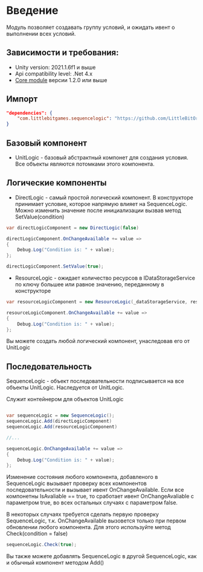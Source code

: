 # Введение

Модуль позволяет создавать группу условий, и ожидать ивент о выполнении всех условий. 

## Зависимости и требования:
* Unity version: 2021.1.6f1 и выше
* Api compatibility level: .Net 4.x
* [Core module](https://github.com/LittleBitOrganization/evolution-engine-core) версии 1.2.0 или выше

## Импорт
```JSON
"dependencies": {
    "com.littlebitgames.sequencelogic": "https://github.com/LittleBitOrganization/evolution-engine-sequence-logic.git",
}
```

## Базовый компонент

* UnitLogic - базовый абстрактный компонет для создания условия. Все объекты являются потомками этого компонента.

## Логические компоненты

* DirectLogic - самый простой логический компонент. В конструкторе принимает условие, которое напрямую влияет на SequenceLogic. Можно изменить значение после инициализации вызвав метод SetValue(condition)

```C#
var directLogicComponent = new DirectLogic(false)

directLogicComponent.OnChangeAvailable += value =>
{
    Debug.Log("Condition is: " + value);
}; 

directLogicComponent.SetValue(true);
```

* ResourceLogic - ожидает количество ресурсов в IDataStorageService по ключу большее или равное значению, переданному в конструкторе

```C#
var resourceLogicComponent = new ResourceLogic(_dataStorageService, resourceKey, resourceValue)

resourceLogicComponent.OnChangeAvailable += value =>
{
    Debug.Log("Condition is: " + value);
}; 
```

Вы можете создать любой логический компонент, унаследовав его от UnitLogic

## Последовательность

SequenceLogic - объект последовательности подписывается на все объекты UnitLogiс. Наследуется от UnitLogic. 

Служит контейнером для объектов UnitLogic

```C#

var sequenceLogic = new SequenceLogic();
sequenceLogic.Add(directLogicComponent)
sequenceLogic.Add(resourceLogicComponent)

//...

sequenceLogic.OnChangeAvailable += value =>
{
    Debug.Log("Condition is: " + value);
}; 

```



Изменение состояния любого компонента, добавленого в SequenceLogic вызывает проверку всех компонентов последовательности и вызывает ивент OnChangeAvailable.
Если все компонетны IsAvaliable == true, то сработает ивент OnChangeAvaliable с параметром true, во всех остальных случаях с параметром false.

В некоторых случаях требуется сделать первую проверку SequenceLogic, т.к. OnChangeAvailable вызовется только при первом обновлении любого компонента.
Для этого используйте метод Check(condition = false)

```C#
sequenceLogic.Check(true);
```

Вы также можете добавлять SequenceLogic в другой SequenceLogic, как и обычный компонент методом Add()





